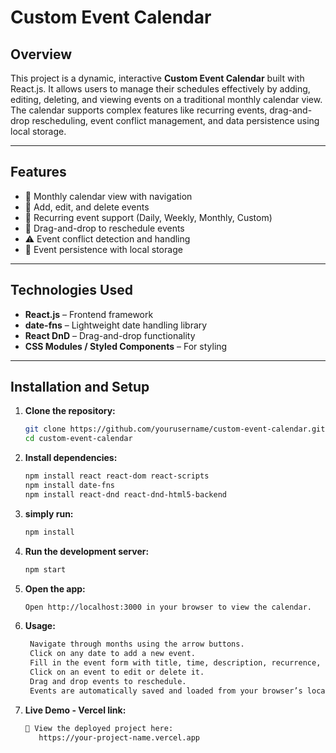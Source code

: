 # Custom Event Calendar

## Overview
This project is a dynamic, interactive **Custom Event Calendar** built with React.js. It allows users to manage their schedules effectively by adding, editing, deleting, and viewing events on a traditional monthly calendar view. The calendar supports complex features like recurring events, drag-and-drop rescheduling, event conflict management, and data persistence using local storage.

---

## Features

- 📅 Monthly calendar view with navigation
- 📝 Add, edit, and delete events
- 🔁 Recurring event support (Daily, Weekly, Monthly, Custom)
- 🧲 Drag-and-drop to reschedule events
- ⚠️ Event conflict detection and handling
- 💾 Event persistence with local storage

---

## Technologies Used

- **React.js** – Frontend framework
- **date-fns** – Lightweight date handling library
- **React DnD** – Drag-and-drop functionality
- **CSS Modules / Styled Components** – For styling

---

## Installation and Setup

1. **Clone the repository:**

   ```bash
   git clone https://github.com/yourusername/custom-event-calendar.git
   cd custom-event-calendar
2. **Install dependencies:**
   ```bash
   npm install react react-dom react-scripts
   npm install date-fns
   npm install react-dnd react-dnd-html5-backend

3. **simply run:**
   ```bash
   npm install
4. **Run the development server:**
   ```bash
   npm start
5. **Open the app:**
   ```bash
   Open http://localhost:3000 in your browser to view the calendar.
6. **Usage:**
   ```bash
    Navigate through months using the arrow buttons.
    Click on any date to add a new event.
    Fill in the event form with title, time, description, recurrence, and optional color.
    Click on an event to edit or delete it.
    Drag and drop events to reschedule.
    Events are automatically saved and loaded from your browser’s local storage.
7. **Live Demo - Vercel link:**
   ```bash
   🔗 View the deployed project here:
      https://your-project-name.vercel.app

